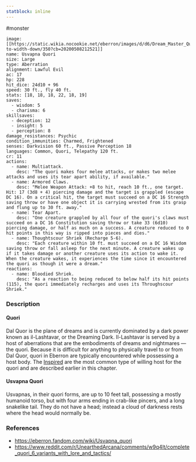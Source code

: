 ```yaml
---
statblock: inline
---
```

#monster 

```statblock
image: [[https://static.wikia.nocookie.net/eberron/images/d/d6/Dream_Master_Quori.jpg/revision/latest/scale-to-width-down/350?cb=20200508212521]]
name: Usvapna Quori
size: Large
type: Aberration
alignment: Lawful Evil
ac: 17
hp: 228
hit_dice: 24d10 + 96
speed: 30 ft., fly 40 ft.
stats: [18, 18, 18, 22, 18, 19]
saves:
  - wisdom: 5
  - charisma: 6
skillsaves:
  - deception: 12
  - insight: 5
  - perception: 8
damage_resistances: Psychic
condition_immunities: Charmed, Frightened
senses: Darkvision 60 ft., Passive Perception 18
languages: Common, Quori, Telepathy 120 ft.
cr: 11
actions:
  - name: Multiattack.
    desc: "The quori makes four melee attacks, or makes two melee attacks and uses its tear apart ability, if available."
  - name: Armored Claws.
    desc: "Melee Weapon Attack: +8 to hit, reach 10 ft., one target. Hit: 17 (3d8 + 4) piercing damage and the target is grappled (escape DC 16). On a critical hit, the target must succeed on a DC 16 Strength saving throw or have one object it is carrying wrested from its grasp and flung up to 30 ft. away."
  - name: Tear Apart.
    desc: "One creature grappled by all four of the quori's claws must succeed on a DC 16 Constitution saving throw or take 33 (6d10) piercing damage, or half as much on a success. A creature reduced to 0 hit points in this way is ripped into pieces and dies."
  - name: Thoughtscour Shriek (Recharge 5-6).
    desc: "Each creature within 10 ft. must succeed on a DC 16 Wisdom saving throw or fall asleep for the next minute. A creature wakes up if it takes damage or another creature uses its action to wake it. When the creature wakes, it experiences the time since it encountered the quori as though it were a dream."
reactions:
  - name: Bloodied Shriek.
    desc: "As a reaction to being reduced to below half its hit points (115), the quori immediately recharges and uses its Throughscour Shriek."
```

### Description

#### Quori

Dal Quor is the plane of dreams and is currently dominated by a dark power known as il-Lashtavar, or the Dreaming Dark. Il-Lashtavar is served by a host of aberrations that are the embodiments of dreams and nightmares — the quori. Because it is difficult for anything to physically travel to or from Dal Quor, quori in Eberron are typically encountered while possessing a host body. The [Inspired](https://www.dndbeyond.com/monsters/489058-inspired) are the most common type of willing host for the quori and are described earlier in this chapter.

#### Usvapna Quori

Usvapnas, in their quori forms, are up to 10 feet tall, possessing a mostly humanoid torso, but with four arms ending in crab-like pincers, and a long snakelike tail. They do not have a head; instead a cloud of darkness rests where the head would normally be.

### References

* https://eberron.fandom.com/wiki/Usvapna_quori
* https://www.reddit.com/r/UnearthedArcana/comments/w9q4lt/complete_quori_6_variants_with_lore_and_tactics/
